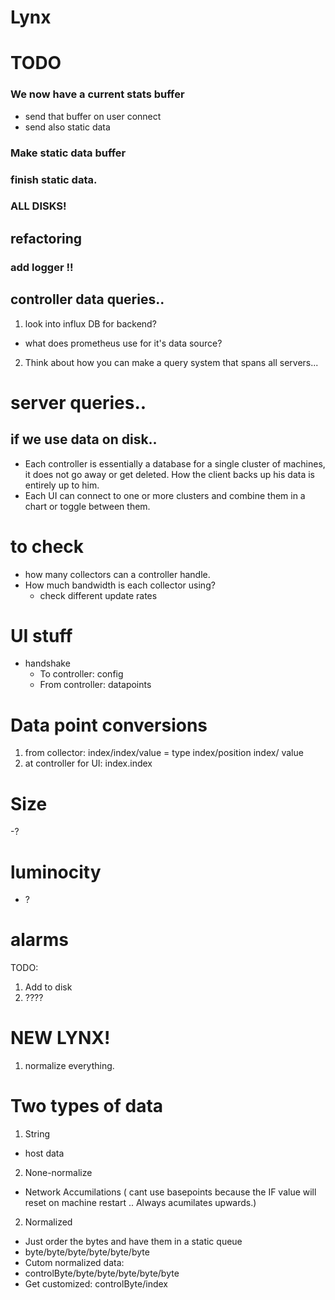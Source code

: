 # Lynx

# TODO 
### We now have a current stats buffer
- send that buffer on user connect
- send also static data
### Make static data buffer
### finish static data.
### ALL DISKS!
## refactoring

### add logger !!


## controller data queries.. 
1. look into influx DB for backend? 
 - what does prometheus use for it's data source? 
2. Think about how you can make a query system that spans all servers...

# server queries.. 
## if we use data on disk.. 
- Each controller is essentially a database for a single cluster of machines, it does not go away or get deleted. How the client backs up his data is entirely up to him. 
- Each UI can connect to one or more clusters and combine them in a chart or toggle between them. 

# to check
- how many collectors can a controller handle. 
- How much bandwidth is each collector using?
     - check different update rates
     


# UI stuff
- handshake 
     - To controller: config
     - From controller: datapoints



# Data point conversions
1. from collector: index/index/value = type index/position index/ value
2. at controller for UI: index.index


# Size
-? 
# luminocity
- ?



# alarms
TODO: 
1. Add to disk
2. ????



# NEW LYNX!

1. normalize everything.

# Two types of data
1. String
 - host data
2. None-normalize
 - Network Accumilations ( cant use basepoints because the IF value will reset on machine restart .. Always acumilates upwards.)
2. Normalized
 - Just order the bytes and have them in a static queue
 - byte/byte/byte/byte/byte/byte
 - Cutom normalized data:
 - controlByte/byte/byte/byte/byte/byte
 - Get customized: controlByte/index